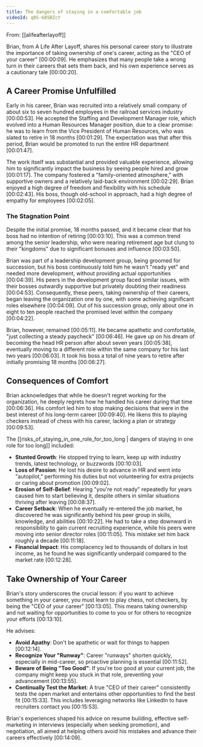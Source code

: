 ```yaml
---
title: The dangers of staying in a comfortable job
videoId: q8S-685BZcY
---
```


From: [[alifeafterlayoff]] <br/> 

Brian, from A Life After Layoff, shares his personal career story to illustrate the importance of taking ownership of one's career, acting as the "CEO of your career" <a class="yt-timestamp" data-t="00:00:09">[00:00:09]</a>. He emphasizes that many people take a wrong turn in their careers that sets them back, and his own experience serves as a cautionary tale <a class="yt-timestamp" data-t="00:00:20">[00:00:20]</a>.

## A Career Promise Unfulfilled

Early in his career, Brian was recruited into a relatively small company of about six to seven hundred employees in the railroad services industry <a class="yt-timestamp" data-t="00:00:53">[00:00:53]</a>. He accepted the Staffing and Development Manager role, which evolved into a Human Resources Manager position, due to a clear promise: he was to learn from the Vice President of Human Resources, who was slated to retire in 18 months <a class="yt-timestamp" data-t="00:01:29">[00:01:29]</a>. The expectation was that after this period, Brian would be promoted to run the entire HR department <a class="yt-timestamp" data-t="00:01:47">[00:01:47]</a>.

The work itself was substantial and provided valuable experience, allowing him to significantly impact the business by seeing people hired and grow <a class="yt-timestamp" data-t="00:01:17">[00:01:17]</a>. The company fostered a "family-oriented atmosphere," with supportive owners and a relatively laid-back environment <a class="yt-timestamp" data-t="00:02:29">[00:02:29]</a>. Brian enjoyed a high degree of freedom and flexibility with his schedule <a class="yt-timestamp" data-t="00:02:43">[00:02:43]</a>. His boss, though old-school in approach, had a high degree of empathy for employees <a class="yt-timestamp" data-t="00:02:05">[00:02:05]</a>.

### The Stagnation Point

Despite the initial promise, 18 months passed, and it became clear that his boss had no intention of retiring <a class="yt-timestamp" data-t="00:03:10">[00:03:10]</a>. This was a common trend among the senior leadership, who were nearing retirement age but clung to their "kingdoms" due to significant bonuses and influence <a class="yt-timestamp" data-t="00:03:50">[00:03:50]</a>.

Brian was part of a leadership development group, being groomed for succession, but his boss continuously told him he wasn't "ready yet" and needed more development, without providing actual opportunities <a class="yt-timestamp" data-t="00:04:39">[00:04:39]</a>. His peers in the development group faced similar issues, with their bosses outwardly supportive but privately doubting their readiness <a class="yt-timestamp" data-t="00:04:53">[00:04:53]</a>. Consequently, these peers, taking ownership of their careers, began leaving the organization one by one, with some achieving significant roles elsewhere <a class="yt-timestamp" data-t="00:04:09">[00:04:09]</a>. Out of his succession group, only about one in eight to ten people reached the promised level within the company <a class="yt-timestamp" data-t="00:04:22">[00:04:22]</a>.

Brian, however, remained <a class="yt-timestamp" data-t="00:05:11">[00:05:11]</a>. He became apathetic and comfortable, "just collecting a steady paycheck" <a class="yt-timestamp" data-t="00:06:46">[00:06:46]</a>. He gave up on his dream of becoming the head HR person after about seven years <a class="yt-timestamp" data-t="00:05:38">[00:05:38]</a>, eventually moving to a different role within the same company for his last two years <a class="yt-timestamp" data-t="00:06:03">[00:06:03]</a>. It took his boss a total of nine years to retire after initially promising 18 months <a class="yt-timestamp" data-t="00:06:27">[00:06:27]</a>.

## Consequences of Comfort

Brian acknowledges that while he doesn't regret working for the organization, he deeply regrets how he handled his career during that time <a class="yt-timestamp" data-t="00:06:36">[00:06:36]</a>. His comfort led him to stop making decisions that were in the best interest of his long-term career <a class="yt-timestamp" data-t="00:09:40">[00:09:40]</a>. He likens this to playing checkers instead of chess with his career, lacking a plan or strategy <a class="yt-timestamp" data-t="00:09:53">[00:09:53]</a>.

The [[risks_of_staying_in_one_role_for_too_long | dangers of staying in one role for too long]] included:
*   **Stunted Growth**: He stopped trying to learn, keep up with industry trends, latest technology, or buzzwords <a class="yt-timestamp" data-t="00:10:03">[00:10:03]</a>.
*   **Loss of Passion**: He lost his desire to advance in HR and went into "autopilot," performing his duties but not volunteering for extra projects or caring about promotion <a class="yt-timestamp" data-t="00:09:02">[00:09:02]</a>.
*   **Erosion of Self-Belief**: Hearing "you're not ready" repeatedly for years caused him to start believing it, despite others in similar situations thriving after leaving <a class="yt-timestamp" data-t="00:08:37">[00:08:37]</a>.
*   **Career Setback**: When he eventually re-entered the job market, he discovered he was significantly behind his peer group in skills, knowledge, and abilities <a class="yt-timestamp" data-t="00:10:22">[00:10:22]</a>. He had to take a step downward in responsibility to gain current recruiting experience, while his peers were moving into senior director roles <a class="yt-timestamp" data-t="00:11:05">[00:11:05]</a>. This mistake set him back roughly a decade <a class="yt-timestamp" data-t="00:11:18">[00:11:18]</a>.
*   **Financial Impact**: His complacency led to thousands of dollars in lost income, as he found he was significantly underpaid compared to the market rate <a class="yt-timestamp" data-t="00:12:28">[00:12:28]</a>.

## Take Ownership of Your Career

Brian's story underscores the crucial lesson: if you want to achieve something in your career, you must learn to play chess, not checkers, by being the "CEO of your career" <a class="yt-timestamp" data-t="00:13:05">[00:13:05]</a>. This means taking ownership and not waiting for opportunities to come to you or for others to recognize your efforts <a class="yt-timestamp" data-t="00:13:10">[00:13:10]</a>.

He advises:
*   **Avoid Apathy**: Don't be apathetic or wait for things to happen <a class="yt-timestamp" data-t="00:12:14">[00:12:14]</a>.
*   **Recognize Your "Runway"**: Career "runways" shorten quickly, especially in mid-career, so proactive planning is essential <a class="yt-timestamp" data-t="00:11:52">[00:11:52]</a>.
*   **Beware of Being "Too Good"**: If you're too good at your current job, the company might keep you stuck in that role, preventing your advancement <a class="yt-timestamp" data-t="00:13:55">[00:13:55]</a>.
*   **Continually Test the Market**: A true "CEO of their career" consistently tests the open market and entertains other opportunities to find the best fit <a class="yt-timestamp" data-t="00:15:33">[00:15:33]</a>. This includes leveraging networks like LinkedIn to have recruiters contact you <a class="yt-timestamp" data-t="00:15:53">[00:15:53]</a>.

Brian's experiences shaped his advice on resume building, effective self-marketing in interviews (especially when seeking promotion), and negotiation, all aimed at helping others avoid his mistakes and advance their careers effectively <a class="yt-timestamp" data-t="00:14:09">[00:14:09]</a>.